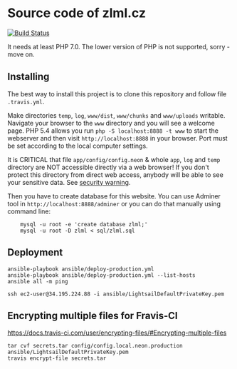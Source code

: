 Source code of zlml.cz
======================

[![Build Status](https://travis-ci.org/mrtnzlml/zlml.cz.svg?branch=master)](https://travis-ci.org/mrtnzlml/zlml.cz)

It needs at least PHP 7.0. The lower version of PHP is not supported, sorry - move on.

Installing
----------
The best way to install this project is to clone this repository and follow file `.travis.yml`.

Make directories `temp`, `log`, `www/dist`, `www/chunks` and `www/uploads` writable.
Navigate your browser to the `www` directory and you will see a welcome page.
PHP 5.4 allows you run `php -S localhost:8888 -t www` to start the webserver and
then visit `http://localhost:8888` in your browser.
Port must be set according to the local computer settings.

It is CRITICAL that file `app/config/config.neon` & whole `app`, `log`
and `temp` directory are NOT accessible directly via a web browser! If you
don't protect this directory from direct web access, anybody will be able to see
your sensitive data. See [security warning](http://nette.org/security-warning).

Then you have to create database for this website. You can use Adminer tool in
`http://localhost:8888/adminer` or you can do that manually using command line:

		mysql -u root -e 'create database zlml;'
        mysql -u root -D zlml < sql/zlml.sql

Deployment
----------

	ansible-playbook ansible/deploy-production.yml
	ansible-playbook ansible/deploy-production.yml --list-hosts
	ansible all -m ping

    ssh ec2-user@34.195.224.88 -i ansible/LightsailDefaultPrivateKey.pem

Encrypting multiple files for Fravis-CI
---------------------------------------
https://docs.travis-ci.com/user/encrypting-files/#Encrypting-multiple-files

    tar cvf secrets.tar config/config.local.neon.production ansible/LightsailDefaultPrivateKey.pem
    travis encrypt-file secrets.tar
